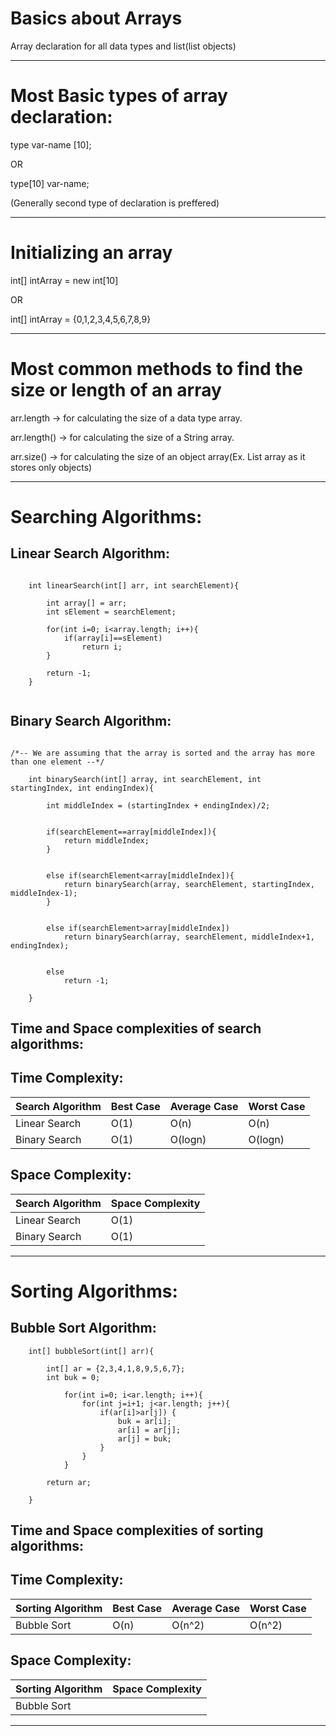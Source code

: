 # Basics about Arrays
Array declaration for all data types and list(list objects)


------------------------------------------------------------------------------------------------------------------------------

# Most Basic types of array declaration:

type var-name [10];

OR

type[10] var-name; 


(Generally second type of declaration is preffered)

------------------------------------------------------------------------------------------------------------------------------

# Initializing an array


int[] intArray = new int[10] 

OR

int[] intArray = {0,1,2,3,4,5,6,7,8,9}


------------------------------------------------------------------------------------------------------------------------------

# Most common methods to find the size or length of an array

arr.length -> for calculating the size of a data type array.

arr.length() -> for calculating the size of a String array. 

arr.size() -> for calculating the size of an object array(Ex. List array as it stores only objects)


------------------------------------------------------------------------------------------------------------------------------

# Searching Algorithms:

## Linear Search Algorithm:

```
    
    int linearSearch(int[] arr, int searchElement){
    
        int array[] = arr;
        int sElement = searchElement; 
        
        for(int i=0; i<array.length; i++){
            if(array[i]==sElement)
                return i; 
        }
        
        return -1;
    }
    
```

## Binary Search Algorithm:

```
    
/*-- We are assuming that the array is sorted and the array has more than one element --*/    
    
    int binarySearch(int[] array, int searchElement, int startingIndex, int endingIndex){
    
        int middleIndex = (startingIndex + endingIndex)/2;
        
       
        if(searchElement==array[middleIndex]){
            return middleIndex;
        }

            
        else if(searchElement<array[middleIndex]){
            return binarySearch(array, searchElement, startingIndex, middleIndex-1);
        }

            
        else if(searchElement>array[middleIndex])
            return binarySearch(array, searchElement, middleIndex+1, endingIndex);
           
 
        else
            return -1; 
        
    }

```

## Time and Space complexities of search algorithms:

## Time Complexity: 

Search Algorithm | Best Case | Average Case | Worst Case
--- | --- | --- | ---
Linear Search | O(1) | O(n) | O(n) 
Binary Search | O(1) | O(logn) | O(logn) 


## Space Complexity: </br>

Search Algorithm | Space Complexity
--- | ---
Linear Search | O(1)
Binary Search | O(1)


---------------------------------------------------------------------------------------------

# Sorting Algorithms:

## Bubble Sort Algorithm:

```
    int[] bubbleSort(int[] arr){
                        
        int[] ar = {2,3,4,1,8,9,5,6,7}; 
        int buk = 0; 

            for(int i=0; i<ar.length; i++){
                for(int j=i+1; j<ar.length; j++){
                    if(ar[i]>ar[j]) {
                        buk = ar[i];
                        ar[i] = ar[j]; 
                        ar[j] = buk; 
                    }
                }
            }
    
        return ar;
    
    }
```

## Time and Space complexities of sorting algorithms:

## Time Complexity:

Sorting Algorithm | Best Case | Average Case | Worst Case
--- | --- | --- | ---
Bubble Sort | O(n) | O(n^2) | O(n^2) 


## Space Complexity:

Sorting Algorithm | Space Complexity
--- | ---
Bubble Sort | 

-----------------------------------------------------------------------------------------------
